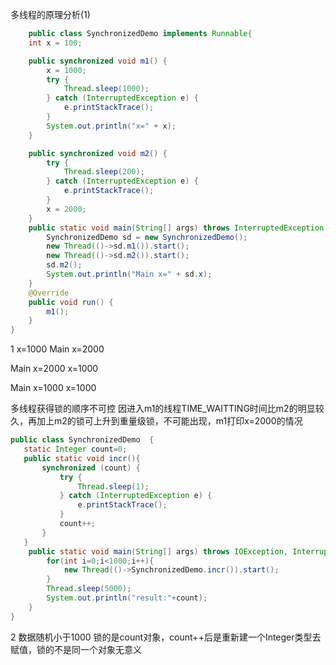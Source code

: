 
多线程的原理分析(1)


```java
    public class SynchronizedDemo implements Runnable{
    int x = 100;

    public synchronized void m1() {
        x = 1000;
        try {
            Thread.sleep(1000);
        } catch (InterruptedException e) {
            e.printStackTrace();
        }
        System.out.println("x=" + x);
    }

    public synchronized void m2() {
        try {
            Thread.sleep(200);
        } catch (InterruptedException e) {
            e.printStackTrace();
        }
        x = 2000;
    }
	public static void main(String[] args) throws InterruptedException {
        SynchronizedDemo sd = new SynchronizedDemo();
        new Thread(()->sd.m1()).start();
        new Thread(()->sd.m2()).start();
        sd.m2();
        System.out.println("Main x=" + sd.x);
    }
    @Override
    public void run() {
        m1();
    }
}
```
1
x=1000 Main x=2000

Main x=2000 x=1000

Main x=1000 x=1000

多线程获得锁的顺序不可控
因进入m1的线程TIME_WAITTING时间比m2的明显较久，再加上m2的锁可上升到重量级锁，不可能出现，m1打印x=2000的情况
```java
public class SynchronizedDemo  {
   static Integer count=0;
   public static void incr(){
       synchronized (count) {
           try {
               Thread.sleep(1);
           } catch (InterruptedException e) {
               e.printStackTrace();
           }
           count++;
       }
   }
    public static void main(String[] args) throws IOException, InterruptedException {
        for(int i=0;i<1000;i++){
            new Thread(()->SynchronizedDemo.incr()).start();
        }
        Thread.sleep(5000);
        System.out.println("result:"+count);
    }
}
```

2 数据随机小于1000
锁的是count对象，count++后是重新建一个Integer类型去赋值，锁的不是同一个对象无意义
